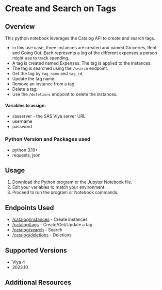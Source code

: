 # Create and Search on Tags
## Overview
This python notebook leverages the Catalog API to create and search tags.
- In this use case, three instances are created and named Groceries, Rent and Going Out. Each represents a log of the different expenses a person might use to track spending.
- A tag is created named Expenses. The tag is applied to the instances.
- The tag is searched using the `/search` endpoint.
- Get the tag by `tag_name` and `tag_id`.
- Update the tag name.
- Remove an instance from a tag.
- Delete a tag.
- Use the `/deletions` endpoint to delete the instances.

#### Variables to assign:
- sasserver - the SAS Viya server URL
- username
- password
### Python Version and Packages used
- python 3.10+
- requests, json
## Usage
1. Download the Python program or the Jupyter Notebook file.
2. Edit your variables to match your environment.
3. Proceed to run the program or Notebook commands.
## Endpoints Used
- [/catalog/instances](https://developer.sas.com/rest-apis/catalog/createInstance) - Create instances
- [/catalog/tags](https://developer.sas.com/rest-apis/catalog#tags) - Create/Get/Update a tag
- [/catalog/search](https://developer.sas.com/rest-apis/catalog#search) - Search
- [/catalog/deletions](https://developer.sas.com/rest-apis/catalog#deletions) - Deletions

## Supported Versions

- Viya 4
- 2023.10

## Additional Resources
